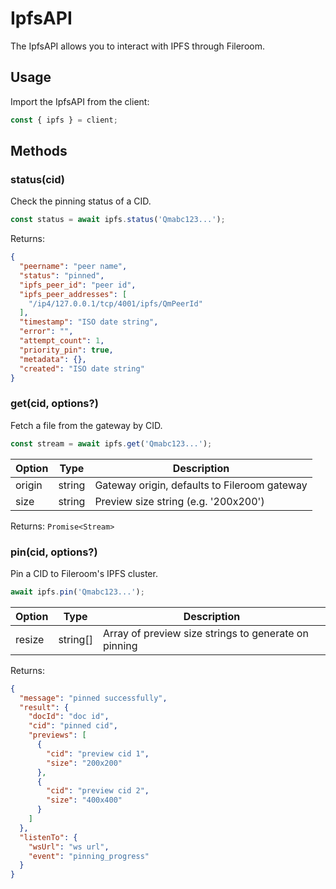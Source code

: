 # IpfsAPI

The IpfsAPI allows you to interact with IPFS through Fileroom.

## Usage

Import the IpfsAPI from the client:

```js
const { ipfs } = client;
```

## Methods 

### status(cid)

Check the pinning status of a CID.

```js
const status = await ipfs.status('Qmabc123...');
```

Returns: 

```json
{
  "peername": "peer name",
  "status": "pinned", 
  "ipfs_peer_id": "peer id",
  "ipfs_peer_addresses": [
    "/ip4/127.0.0.1/tcp/4001/ipfs/QmPeerId"
  ],
  "timestamp": "ISO date string",
  "error": "",
  "attempt_count": 1,
  "priority_pin": true,
  "metadata": {},
  "created": "ISO date string"
}
```

### get(cid, options?)

Fetch a file from the gateway by CID.

```js
const stream = await ipfs.get('Qmabc123...');
```

| Option | Type | Description |
|-|-|-|
| origin | string | Gateway origin, defaults to Fileroom gateway |
| size | string | Preview size string (e.g. '200x200') |

Returns: `Promise<Stream>`

### pin(cid, options?)

Pin a CID to Fileroom's IPFS cluster.

```js 
await ipfs.pin('Qmabc123...');
```

| Option | Type | Description |
|-|-|-|
| resize | string[] | Array of preview size strings to generate on pinning |

Returns: 

```json
{
  "message": "pinned successfully",
  "result": {
    "docId": "doc id",
    "cid": "pinned cid",
    "previews": [
      {
        "cid": "preview cid 1",
        "size": "200x200" 
      },
      {
        "cid": "preview cid 2",
        "size": "400x400"
      }
    ]
  },
  "listenTo": {
    "wsUrl": "ws url",
    "event": "pinning_progress"
  }
}
```

